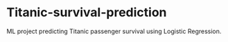 # Titanic-survival-prediction
ML project predicting Titanic passenger survival using Logistic Regression.
